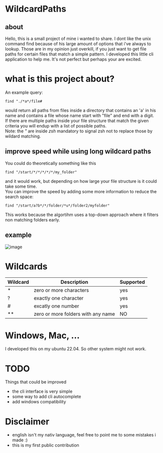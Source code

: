 # WildcardPaths
## about 
Hello, this is a small project of mine i wanted to share.
I dont like the unix command find because of his large amount of options that i've always to lookup.
Those are in my opinion just overkill, if you just want to get file paths for certain files that match a simple pattern.
I developed this little cli application to help me. It's not perfect but perhaps your are excited.
# what is this project about?
An example query:
```
find "./*a*/file#
```
would return all paths from files inside a directory that contains an 'a' in his name and contains a file whose name start with "file" and end with a digit.
\
If there are multiple paths inside your file structure that match the given criteria you will endup with a list of possible paths.
\
Note: the *"* are inside *zsh* mandatory to signal zsh not to replace those by wildard matching.

## improve speed while using long wildcard paths
You could do theoretically something like this
```
find "/start/*/*/*/*/*/my_folder"
```
and it would work, but depending on how large your file structure is it could take some time.
\
You can improve the speed by adding some more information to reduce the search space:
```
find "/start/a?b*/*/folder/*u*/folder2/myfolder"
``` 
This works because the algortihm uses a top-down approach where it filters non matching folders early.

## example
![image](https://user-images.githubusercontent.com/95578637/224540445-3144e657-e48b-49e0-b67c-6a4e5aa6cd9e.png)

# Wildcards 

| Wildcard | Description | Supported |
|--------- | ----------- | --------- |
| * | zero or more characters | yes |
| ? | exactly one character | yes |
| # | excatly one number | yes |
| ** | zero or more folders with any name | NO | 

# Windows, Mac, ...
I developed this on my ubuntu 22.04.
So other system might not work. 

# TODO
Things that could be improved
- the cli interface is very simple
- some way to add cli autocomplete
- add windows compatibility

# Disclaimer
- english isn't my nativ language, feel free to point me to some mistakes i made :)
- this is my first public contribution
